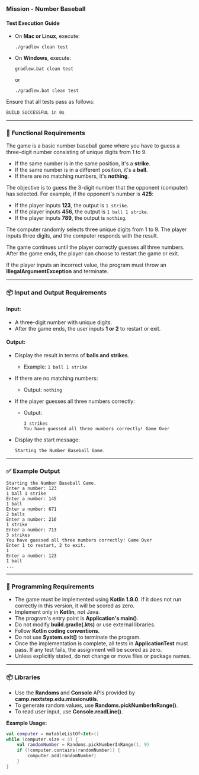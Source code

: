 ### Mission - Number Baseball

#### **Test Execution Guide**

* On **Mac or Linux**, execute:

  ```
  ./gradlew clean test
  ```
* On **Windows**, execute:

  ```
  gradlew.bat clean test
  ```

  or

  ```
  ./gradlew.bat clean test
  ```

Ensure that all tests pass as follows:

```
BUILD SUCCESSFUL in 0s
```

---

### 🚀 Functional Requirements

The game is a basic number baseball game where you have to guess a three-digit number consisting of unique digits from 1 to 9.

* If the same number is in the same position, it's a **strike**.
* If the same number is in a different position, it's a **ball**.
* If there are no matching numbers, it's **nothing**.

The objective is to guess the 3-digit number that the opponent (computer) has selected.
For example, if the opponent's number is **425**:

* If the player inputs **123**, the output is `1 strike`.
* If the player inputs **456**, the output is `1 ball 1 strike`.
* If the player inputs **789**, the output is `nothing`.

The computer randomly selects three unique digits from 1 to 9. The player inputs three digits, and the computer responds with the result.

The game continues until the player correctly guesses all three numbers.
After the game ends, the player can choose to restart the game or exit.

If the player inputs an incorrect value, the program must throw an **IllegalArgumentException** and terminate.

---

### 📦 Input and Output Requirements

#### **Input:**

* A three-digit number with unique digits.
* After the game ends, the user inputs **1 or 2** to restart or exit.

#### **Output:**

* Display the result in terms of **balls and strikes**.

  * Example: `1 ball 1 strike`
* If there are no matching numbers:

  * Output: `nothing`
* If the player guesses all three numbers correctly:

  * Output:

    ```
    3 strikes
    You have guessed all three numbers correctly! Game Over
    ```
* Display the start message:

  ```
  Starting the Number Baseball Game.
  ```

---

### ✅ Example Output

```
Starting the Number Baseball Game.
Enter a number: 123
1 ball 1 strike
Enter a number: 145
1 ball
Enter a number: 671
2 balls
Enter a number: 216
1 strike
Enter a number: 713
3 strikes
You have guessed all three numbers correctly! Game Over
Enter 1 to restart, 2 to exit.
1
Enter a number: 123
1 ball
...
```

---

### 🎯 Programming Requirements

* The game must be implemented using **Kotlin 1.9.0**. If it does not run correctly in this version, it will be scored as zero.
* Implement only in **Kotlin**, not Java.
* The program's entry point is **Application's main()**.
* Do not modify **build.gradle(.kts)** or use external libraries.
* Follow **Kotlin coding conventions**.
* Do not use **System.exit()** to terminate the program.
* Once the implementation is complete, all tests in **ApplicationTest** must pass. If any test fails, the assignment will be scored as zero.
* Unless explicitly stated, do not change or move files or package names.

---

### 📦 Libraries

* Use the **Randoms** and **Console** APIs provided by **camp.nextstep.edu.missionutils**.
* To generate random values, use **Randoms.pickNumberInRange()**.
* To read user input, use **Console.readLine()**.

**Example Usage:**

```kotlin
val computer = mutableListOf<Int>()
while (computer.size < 3) {
    val randomNumber = Randoms.pickNumberInRange(1, 9)
    if (!computer.contains(randomNumber)) {
        computer.add(randomNumber)
    }
}
```